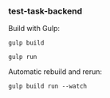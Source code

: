 ### test-task-backend

Build with Gulp:

```
gulp build
```

```
gulp run
```

Automatic rebuild and rerun:

```
gulp build run --watch
```
